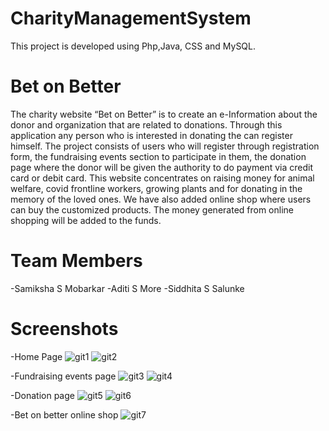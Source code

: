 # CharityManagementSystem
This project is developed using Php,Java, CSS and MySQL.
# Bet on Better
The charity website “Bet on Better” is to create an e-Information about the donor and organization that are
related to donations. Through this application any person who is interested in donating the can register himself.
The project consists of users who will register through registration form, the fundraising events section to
participate in them, the donation page where the donor will be given the authority to do payment via credit
card or debit card. This website concentrates on raising money for animal welfare, covid frontline workers,
growing plants and for donating in the memory of the loved ones. We have also added online shop where users
can buy the customized products. The money generated from online shopping will be added to the funds.
# Team Members
  -Samiksha S Mobarkar
  -Aditi S More
  -Siddhita S Salunke
  # Screenshots
  -Home Page 
![git1](https://user-images.githubusercontent.com/88769793/129022014-fae9a833-5267-43bd-9c2c-d66c18f4ed95.PNG)
![git2](https://user-images.githubusercontent.com/88769793/129022182-63870bc9-7c8a-4125-b845-8b14b409656d.PNG)

-Fundraising events page
![git3](https://user-images.githubusercontent.com/88769793/129022250-fdee1d02-a935-4b96-9605-c49f7b715a0b.PNG)
![git4](https://user-images.githubusercontent.com/88769793/129022268-3ed9536e-8bb8-45ec-9e71-a97c99103fd4.PNG)
 
 -Donation page
![git5](https://user-images.githubusercontent.com/88769793/129022283-4dc42f56-3352-451e-9b5e-22cb49c1f8f9.PNG)
![git6](https://user-images.githubusercontent.com/88769793/129022296-f8f61418-291e-4b8c-8517-b2857a7656f2.PNG)
 
 -Bet on better online shop
![git7](https://user-images.githubusercontent.com/88769793/129022308-2996387d-eb5a-4c29-9392-3c1c02da04b4.PNG)
